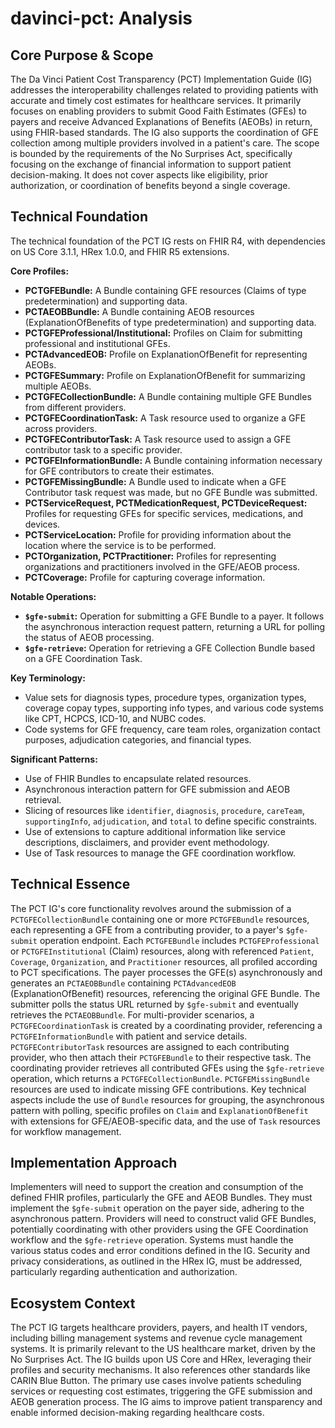 # davinci-pct: Analysis

## Core Purpose & Scope

The Da Vinci Patient Cost Transparency (PCT) Implementation Guide (IG) addresses the interoperability challenges related to providing patients with accurate and timely cost estimates for healthcare services. It primarily focuses on enabling providers to submit Good Faith Estimates (GFEs) to payers and receive Advanced Explanations of Benefits (AEOBs) in return, using FHIR-based standards. The IG also supports the coordination of GFE collection among multiple providers involved in a patient's care. The scope is bounded by the requirements of the No Surprises Act, specifically focusing on the exchange of financial information to support patient decision-making. It does not cover aspects like eligibility, prior authorization, or coordination of benefits beyond a single coverage.

## Technical Foundation

The technical foundation of the PCT IG rests on FHIR R4, with dependencies on US Core 3.1.1, HRex 1.0.0, and FHIR R5 extensions.

**Core Profiles:**

-   **PCTGFEBundle:** A Bundle containing GFE resources (Claims of type predetermination) and supporting data.
-   **PCTAEOBBundle:** A Bundle containing AEOB resources (ExplanationOfBenefits of type predetermination) and supporting data.
-   **PCTGFEProfessional/Institutional:** Profiles on Claim for submitting professional and institutional GFEs.
-   **PCTAdvancedEOB:** Profile on ExplanationOfBenefit for representing AEOBs.
-   **PCTGFESummary:** Profile on ExplanationOfBenefit for summarizing multiple AEOBs.
-   **PCTGFECollectionBundle:** A Bundle containing multiple GFE Bundles from different providers.
-   **PCTGFECoordinationTask:** A Task resource used to organize a GFE across providers.
-   **PCTGFEContributorTask:** A Task resource used to assign a GFE contributor task to a specific provider.
-   **PCTGFEInformationBundle:** A Bundle containing information necessary for GFE contributors to create their estimates.
-   **PCTGFEMissingBundle:** A Bundle used to indicate when a GFE Contributor task request was made, but no GFE Bundle was submitted.
-   **PCTServiceRequest, PCTMedicationRequest, PCTDeviceRequest:** Profiles for requesting GFEs for specific services, medications, and devices.
-   **PCTServiceLocation:** Profile for providing information about the location where the service is to be performed.
-   **PCTOrganization, PCTPractitioner:** Profiles for representing organizations and practitioners involved in the GFE/AEOB process.
-   **PCTCoverage:** Profile for capturing coverage information.

**Notable Operations:**

-   **`$gfe-submit`:** Operation for submitting a GFE Bundle to a payer. It follows the asynchronous interaction request pattern, returning a URL for polling the status of AEOB processing.
-   **`$gfe-retrieve`:** Operation for retrieving a GFE Collection Bundle based on a GFE Coordination Task.

**Key Terminology:**

-   Value sets for diagnosis types, procedure types, organization types, coverage copay types, supporting info types, and various code systems like CPT, HCPCS, ICD-10, and NUBC codes.
-   Code systems for GFE frequency, care team roles, organization contact purposes, adjudication categories, and financial types.

**Significant Patterns:**

-   Use of FHIR Bundles to encapsulate related resources.
-   Asynchronous interaction pattern for GFE submission and AEOB retrieval.
-   Slicing of resources like `identifier`, `diagnosis`, `procedure`, `careTeam`, `supportingInfo`, `adjudication`, and `total` to define specific constraints.
-   Use of extensions to capture additional information like service descriptions, disclaimers, and provider event methodology.
-   Use of Task resources to manage the GFE coordination workflow.

## Technical Essence

The PCT IG's core functionality revolves around the submission of a `PCTGFECollectionBundle` containing one or more `PCTGFEBundle` resources, each representing a GFE from a contributing provider, to a payer's `$gfe-submit` operation endpoint. Each `PCTGFEBundle` includes `PCTGFEProfessional` or `PCTGFEInstitutional` (Claim) resources, along with referenced `Patient`, `Coverage`, `Organization`, and `Practitioner` resources, all profiled according to PCT specifications. The payer processes the GFE(s) asynchronously and generates an `PCTAEOBBundle` containing `PCTAdvancedEOB` (ExplanationOfBenefit) resources, referencing the original GFE Bundle. The submitter polls the status URL returned by `$gfe-submit` and eventually retrieves the `PCTAEOBBundle`. For multi-provider scenarios, a `PCTGFECoordinationTask` is created by a coordinating provider, referencing a `PCTGFEInformationBundle` with patient and service details.  `PCTGFEContributorTask` resources are assigned to each contributing provider, who then attach their `PCTGFEBundle` to their respective task. The coordinating provider retrieves all contributed GFEs using the `$gfe-retrieve` operation, which returns a `PCTGFECollectionBundle`.  `PCTGFEMissingBundle` resources are used to indicate missing GFE contributions. Key technical aspects include the use of `Bundle` resources for grouping, the asynchronous pattern with polling, specific profiles on `Claim` and `ExplanationOfBenefit` with extensions for GFE/AEOB-specific data, and the use of `Task` resources for workflow management.

## Implementation Approach

Implementers will need to support the creation and consumption of the defined FHIR profiles, particularly the GFE and AEOB Bundles. They must implement the `$gfe-submit` operation on the payer side, adhering to the asynchronous pattern. Providers will need to construct valid GFE Bundles, potentially coordinating with other providers using the GFE Coordination workflow and the `$gfe-retrieve` operation. Systems must handle the various status codes and error conditions defined in the IG. Security and privacy considerations, as outlined in the HRex IG, must be addressed, particularly regarding authentication and authorization.

## Ecosystem Context

The PCT IG targets healthcare providers, payers, and health IT vendors, including billing management systems and revenue cycle management systems. It is primarily relevant to the US healthcare market, driven by the No Surprises Act. The IG builds upon US Core and HRex, leveraging their profiles and security mechanisms. It also references other standards like CARIN Blue Button. The primary use cases involve patients scheduling services or requesting cost estimates, triggering the GFE submission and AEOB generation process. The IG aims to improve patient transparency and enable informed decision-making regarding healthcare costs.
